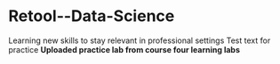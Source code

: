 # Retool--Data-Science
Learning new skills to stay relevant in professional settings
Test text for practice
**Uploaded practice lab from course four learning labs**


